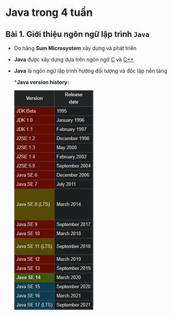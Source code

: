 # Java trong 4 tuần

## Bài 1. Giới thiệu ngôn ngữ lập trình `Java`

- Do hãng **Sum Microsystem** xây dựng và phát triển

- **Java** được xây dựng dựa trên ngôn ngữ [C](https://vi.wikipedia.org/wiki/C) và [C++](https://vi.wikipedia.org/wiki/C%2B%2B)

- **Java** là ngôn ngữ lập trình hướng đối tượng và độc lập nền tảng
  
  ***Java version history:**
  
  ![1.jpg](https://raw.githubusercontent.com/nhttruc/Image/master/2020/08/09-23-18-17-1.jpg)
  
  
  
  
